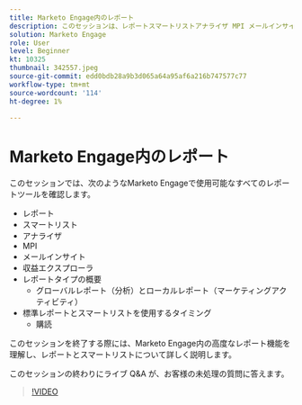 ```yaml
---
title: Marketo Engage内のレポート
description: このセッションは、レポートスマートリストアナライザ MPI メールインサイトを含む、Marketo Engageで使用可能なすべてのレポートツールをレビューします
solution: Marketo Engage
role: User
level: Beginner
kt: 10325
thumbnail: 342557.jpeg
source-git-commit: edd0bdb28a9b3d065a64a95af6a216b747577c77
workflow-type: tm+mt
source-wordcount: '114'
ht-degree: 1%

---
```


# Marketo Engage内のレポート

このセッションでは、次のようなMarketo Engageで使用可能なすべてのレポートツールを確認します。

* レポート
* スマートリスト
* アナライザ
* MPI
* メールインサイト
* 収益エクスプローラ
* レポートタイプの概要
   * グローバルレポート（分析）とローカルレポート（マーケティングアクティビティ）
* 標準レポートとスマートリストを使用するタイミング
   * 購読

このセッションを終了する際には、Marketo Engage内の高度なレポート機能を理解し、レポートとスマートリストについて詳しく説明します。

このセッションの終わりにライブ Q&amp;A が、お客様の未処理の質問に答えます。

>[!VIDEO](https://video.tv.adobe.com/v/342557/?quality=12&learn=on)
